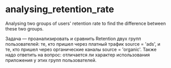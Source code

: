 # analysing_retention_rate
Analysing two groups of users' retention rate to find the difference between these two groups.

Задача — проанализировать и сравнить Retention двух групп пользователей: те, кто пришел через платный трафик source = 'ads', и те, кто пришел через органические каналы source = 'organic'. Также надо ответить на вопрос: отличается ли характер использования приложения у этих групп пользователей. 
